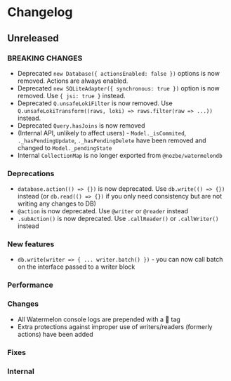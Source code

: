 # Changelog

## Unreleased

### BREAKING CHANGES

- Deprecated `new Database({ actionsEnabled: false })` options is now removed. Actions are always enabled.
- Deprecated `new SQLiteAdapter({ synchronous: true })` option is now removed. Use `{ jsi: true }` instead.
- Deprecated `Q.unsafeLokiFilter` is now removed. Use `Q.unsafeLokiTransform((raws, loki) => raws.filter(raw => ...))` instead.
- Deprecated `Query.hasJoins` is now removed
- (Internal API, unlikely to affect users) - `Model._isCommited`, `._hasPendingUpdate`, `._hasPendingDelete` have been removed and changed to `Model._pendingState`
- Internal `CollectionMap` is no longer exported from `@nozbe/watermelondb`

### Deprecations

- `database.action(() => {})` is now deprecated. Use `db.write(() => {})` instead (or `db.read(() => {})` if you only need consistency but are not writing any changes to DB)
- `@action` is now deprecated. Use `@writer` or `@reader` instead
- `.subAction()` is now deprecated. Use `.callReader()` or `.callWriter()` instead

### New features

- `db.write(writer => { ... writer.batch() })` - you can now call batch on the interface passed to a writer block

### Performance

### Changes

- All Watermelon console logs are prepended with a 🍉 tag
- Extra protections against improper use of writers/readers (formerly actions) have been added

### Fixes

### Internal
